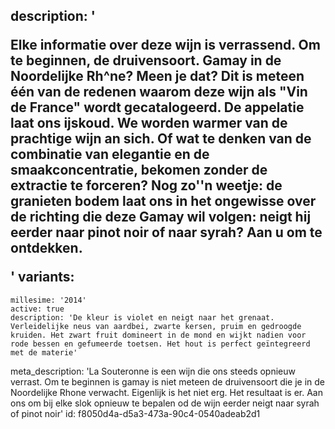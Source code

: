 description: '<p>Elke informatie over deze wijn is verrassend. Om te beginnen, de druivensoort. Gamay in de Noordelijke Rh^ne? Meen je dat? Dit is meteen één van de redenen waarom deze wijn als "Vin de France" wordt gecatalogeerd. De appelatie laat ons ijskoud. We worden warmer van de prachtige wijn an sich. Of wat te denken van de combinatie van elegantie en de smaakconcentratie, bekomen zonder de extractie te forceren? Nog zo''n weetje: de granieten bodem laat ons in het ongewisse over de richting die deze Gamay wil volgen: neigt hij eerder naar pinot noir of naar syrah? Aan u om te ontdekken.</p>'
variants:
  -
    millesime: '2014'
    active: true
    description: 'De kleur is violet en neigt naar het grenaat. Verleidelijke neus van aardbei, zwarte kersen, pruim en gedroogde kruiden. Het zwart fruit domineert in de mond en wijkt nadien voor rode bessen en gefumeerde toetsen. Het hout is perfect geïntegreerd met de materie'
meta_description: 'La Souteronne is een wijn die ons steeds opnieuw verrast. Om te beginnen is gamay is niet meteen de druivensoort die je in de Noordelijke Rhone verwacht. Eigenlijk is het niet erg. Het resultaat is er. Aan ons om bij elke slok opnieuw te bepalen od de wijn eerder neigt naar syrah of pinot noir'
id: f8050d4a-d5a3-473a-90c4-0540adeab2d1
